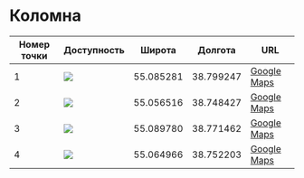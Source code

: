 # Коломна

| Номер точки | Доступность | Широта  | Долгота | URL
| --------- | ------------ | --------- | --------- | ---
| 1         | ![](https://img.shields.io/badge/статус-обновляется-inactive.svg)     | 55.085281 | 38.799247 | [Google Maps](https://www.google.com/maps/place/55°05'07.0"N+38°47'57.3"E)
| 2         | ![](https://img.shields.io/badge/статус-доступен-success.svg)   | 55.056516 | 38.748427 | [Google Maps](https://www.google.com/maps/place/55°03'23.5"N+38°44'54.3"E)
| 3         | ![](https://img.shields.io/badge/статус-доступен-success.svg)   | 55.089780 | 38.771462 | [Google Maps](https://www.google.com/maps/place/55°05'23.2"N+38°46'17.3"E)
| 4         | ![](https://img.shields.io/badge/статус-недоступен-red.svg)     | 55.064966 | 38.752203 | [Google Maps](https://www.google.com/maps/place/55°03'53.9"N+38°45'07.9"E)
